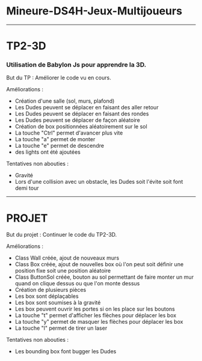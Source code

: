 # Mineure-DS4H-Jeux-Multijoueurs

***

# TP2-3D
### Utilisation de Babylon Js pour apprendre la 3D. 

But du TP : Améliorer le code vu en cours.

Améliorations : 
- Création d'une salle (sol, murs, plafond)
- Les Dudes peuvent se déplacer en faisant des aller retour
- Les Dudes peuvent se déplacer en faisant des rondes
- Les Dudes peuvent se déplacer de façon aléatoire
- Création de box positionnées aléatoirement sur le sol
- La touche "Ctrl" permet d'avancer plus vite
- La touche "a" permet de monter 
- La touche "e" permet de descendre
- des lights ont été ajoutées

Tentatives non abouties :
- Gravité
- Lors d'une collision avec un obstacle, les Dudes soit l'évite soit font demi tour

***

# PROJET

But du projet : Continuer le code du TP2-3D.

Améliorations : 
- Class Wall créée, ajout de nouveaux murs
- Class Box créée, ajout de nouvelles box où l'on peut soit définir une position fixe soit une position aléatoire
- Class ButtonSol créée, bouton au sol permettant de faire monter un mur quand on clique dessus ou que l'on monte dessus
- Création de plusieurs pièces
- Les box sont déplaçables
- Les box sont soumises à la gravité
- Les box peuvent ouvrir les portes si on les place sur les boutons
- La touche "t" permet d'afficher les flèches pour déplacer les box
- La touche "y" permet de masquer les flèches pour déplacer les box
- La touche "l" permet de tirer un laser

Tentatives non abouties :
- Les bounding box font bugger les Dudes 
